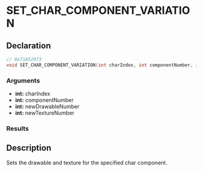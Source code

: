 # SET_CHAR_COMPONENT_VARIATION

## Declaration
```cpp
// 0x71A52973
void SET_CHAR_COMPONENT_VARIATION(int charIndex, int componentNumber, int newDrawableNumber, int newTextureNumber);
```

### Arguments
- **int:** charIndex
- **int:** componentNumber
- **int:** newDrawableNumber
- **int:** newTextureNumber

### Results

## Description
Sets the drawable and texture for the specified char component.